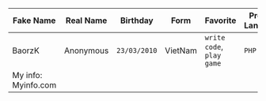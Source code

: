 
| Fake Name | Real Name | Birthday | Form | Favorite | Program Languages |
| --- | --- | --- | --- | --- | --- |
| BaorzK | Anonymous | `23/03/2010` | VietNam | `write code`, `play game` | `PHP`
| My info: <a herf="bit.ly/InforTrHuyBao">Myinfo.com<a> |
